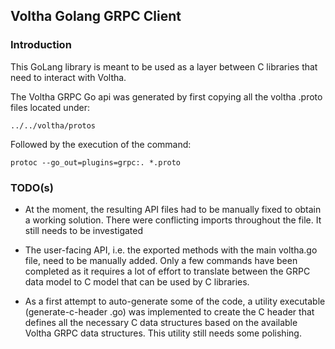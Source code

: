 Voltha Golang GRPC Client
-------------------------

### Introduction

This GoLang library is meant to be used as a layer between C libraries that need to interact with 
Voltha.  

The Voltha GRPC Go api was generated by first copying all the voltha .proto files located under:

```
../../voltha/protos
```

Followed by the execution of the command:

```
protoc --go_out=plugins=grpc:. *.proto
```

### TODO(s)

* At the moment, the resulting API files had to be manually fixed to obtain a working solution.
There were conflicting imports throughout the file.  It still needs to be investigated

* The user-facing API, i.e. the exported methods with the main voltha.go file, need to be 
manually added.  Only a few commands have been completed as it requires a lot of effort to 
translate between the GRPC data model to C model that can be used by C libraries.

* As a first attempt to auto-generate some of the code, a utility executable (generate-c-header
.go) was implemented to create the C header that defines all the necessary C data structures 
based on the available Voltha GRPC data structures.  This utility still needs some polishing.







